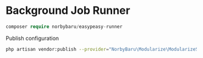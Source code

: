 # Background Job Runner


```php
composer require norbybaru/easypeasy-runner
```

Publish configuration
```bash
php artisan vendor:publish --provider="NorbyBaru\Modularize\ModularizeServiceProvider" --tag="easypeasy-runner"
```